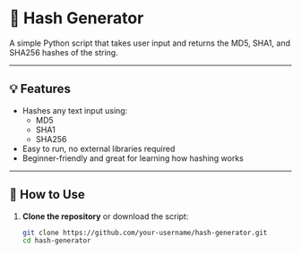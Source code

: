 # 🔐 Hash Generator

A simple Python script that takes user input and returns the MD5, SHA1, and SHA256 hashes of the string.

---

## 💡 Features

- Hashes any text input using:
  - MD5
  - SHA1
  - SHA256
- Easy to run, no external libraries required
- Beginner-friendly and great for learning how hashing works

---

## 🚀 How to Use

1. **Clone the repository** or download the script:
   ```bash
   git clone https://github.com/your-username/hash-generator.git
   cd hash-generator
